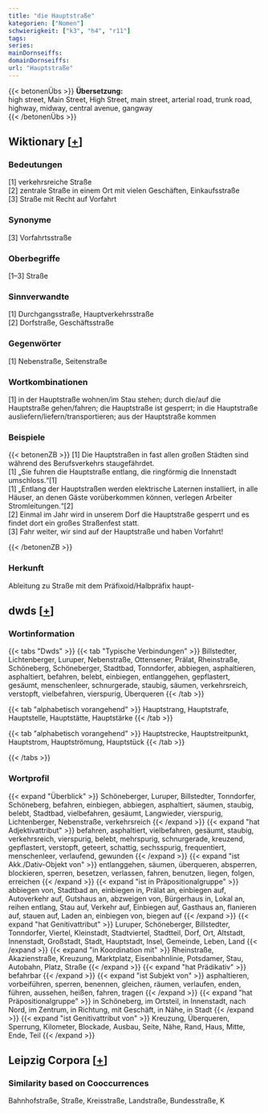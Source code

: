 ```yaml
---
title: "die Hauptstraße"
kategorien: ["Nomen"]
schwierigkeit: ["k3", "h4", "r11"]
tags:
series:
mainDornseiffs:
domainDornseiffs:
url: "Hauptstraße"
---
```


{{< betonenÜbs >}}
**Übersetzung:**  
high street, Main Street, High Street, main street, arterial road, trunk road, highway, midway, central avenue, gangway  
{{< /betonenÜbs >}}

## Wiktionary [[+](https://de.wiktionary.org/wiki/Hauptstraße)]

### Bedeutungen
[1] verkehrsreiche Straße  
[2] zentrale Straße in einem Ort mit vielen Geschäften, Einkaufsstraße  
[3] Straße mit Recht auf Vorfahrt  

### Synonyme
[3] Vorfahrtsstraße  

### Oberbegriffe
[1–3] Straße  

### Sinnverwandte
[1] Durchgangsstraße, Hauptverkehrsstraße  
[2] Dorfstraße, Geschäftsstraße  

### Gegenwörter
[1] Nebenstraße, Seitenstraße  

### Wortkombinationen
[1] in der Hauptstraße wohnen/im Stau stehen; durch die/auf die Hauptstraße gehen/fahren; die Hauptstraße ist gesperrt; in die Hauptstraße ausliefern/liefern/transportieren; aus der Hauptstraße kommen  

### Beispiele
{{< betonenZB >}}
[1] Die Hauptstraßen in fast allen großen Städten sind während des Berufsverkehrs staugefährdet.  
[1] „Sie fuhren die Hauptstraße entlang, die ringförmig die Innenstadt umschloss.“[1]  
[1] „Entlang der Hauptstraßen werden elektrische Laternen installiert, in alle Häuser, an denen Gäste vorüberkommen können, verlegen Arbeiter Stromleitungen.“[2]  
[2] Einmal im Jahr wird in unserem Dorf die Hauptstraße gesperrt und es findet dort ein großes Straßenfest statt.  
[3] Fahr weiter, wir sind auf der Hauptstraße und haben Vorfahrt!  

{{< /betonenZB >}}
### Herkunft
Ableitung zu Straße mit dem Präfixoid/Halbpräfix haupt-  



## dwds [[+](https://www.dwds.de/wb/Hauptstraße)]

### Wortinformation
{{< tabs "Dwds" >}}
{{< tab "Typische Verbindungen" >}}
Billstedter, Lichtenberger, Luruper, Nebenstraße, Ottensener, Prälat, Rheinstraße, Schöneberg, Schöneberger, Stadtbad, Tonndorfer, abbiegen, asphaltieren, asphaltiert, befahren, belebt, einbiegen, entlanggehen, gepflastert, gesäumt, menschenleer, schnurgerade, staubig, säumen, verkehrsreich, verstopft, vielbefahren, vierspurig, Überqueren
{{< /tab >}}

{{< tab "alphabetisch vorangehend" >}}
Hauptstrang, Hauptstrafe, Hauptstelle, Hauptstätte, Hauptstärke
{{< /tab >}}

{{< tab "alphabetisch vorangehend" >}}
Hauptstrecke, Hauptstreitpunkt, Hauptstrom, Hauptströmung, Hauptstück
{{< /tab >}}

{{< /tabs >}}

### Wortprofil
{{< expand "Überblick" >}} Schöneberger, Luruper, Billstedter, Tonndorfer, Schöneberg, befahren, einbiegen, abbiegen, asphaltiert, säumen, staubig, belebt, Stadtbad, vielbefahren, gesäumt, Langwieder, vierspurig, Lichtenberger, Nebenstraße, verkehrsreich {{< /expand >}}
{{< expand "hat Adjektivattribut" >}} befahren, asphaltiert, vielbefahren, gesäumt, staubig, verkehrsreich, vierspurig, belebt, mehrspurig, schnurgerade, kreuzend, gepflastert, verstopft, geteert, schattig, sechsspurig, frequentiert, menschenleer, verlaufend, gewunden {{< /expand >}}
{{< expand "ist Akk./Dativ-Objekt von" >}} entlanggehen, säumen, überqueren, absperren, blockieren, sperren, besetzen, verlassen, fahren, benutzen, liegen, folgen, erreichen {{< /expand >}}
{{< expand "ist in Präpositionalgruppe" >}} abbiegen von, Stadtbad an, einbiegen in, Prälat an, einbiegen auf, Autoverkehr auf, Gutshaus an, abzweigen von, Bürgerhaus in, Lokal an, reihen entlang, Stau auf, Verkehr auf, Einbiegen auf, Gasthaus an, flanieren auf, stauen auf, Laden an, einbiegen von, biegen auf {{< /expand >}}
{{< expand "hat Genitivattribut" >}} Luruper, Schöneberger, Billstedter, Tonndorfer, Viertel, Kleinstadt, Stadtviertel, Stadtteil, Dorf, Ort, Altstadt, Innenstadt, Großstadt, Stadt, Hauptstadt, Insel, Gemeinde, Leben, Land {{< /expand >}}
{{< expand "in Koordination mit" >}} Rheinstraße, Akazienstraße, Kreuzung, Marktplatz, Eisenbahnlinie, Potsdamer, Stau, Autobahn, Platz, Straße {{< /expand >}}
{{< expand "hat Prädikativ" >}} befahrbar {{< /expand >}}
{{< expand "ist Subjekt von" >}} asphaltieren, vorbeiführen, sperren, benennen, gleichen, räumen, verlaufen, enden, führen, aussehen, heißen, fahren, tragen {{< /expand >}}
{{< expand "hat Präpositionalgruppe" >}} in Schöneberg, im Ortsteil, in Innenstadt, nach Nord, im Zentrum, in Richtung, mit Geschäft, in Nähe, in Stadt {{< /expand >}}
{{< expand "ist Genitivattribut von" >}} Kreuzung, Überqueren, Sperrung, Kilometer, Blockade, Ausbau, Seite, Nähe, Rand, Haus, Mitte, Ende, Teil {{< /expand >}}

## Leipzig Corpora [[+](https://corpora.uni-leipzig.de/en/res?word=Hauptstraße&corpusId=deu_newscrawl-public_2018)]


### Similarity based on Cooccurrences
Bahnhofstraße, Straße, Kreisstraße, Landstraße, Bundesstraße, K


